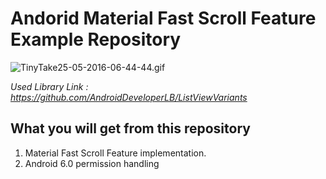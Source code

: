 # Andorid Material Fast Scroll Feature Example Repository #

![TinyTake25-05-2016-06-44-44.gif](https://bitbucket.org/repo/aMkdBd/images/2262533032-TinyTake25-05-2016-06-44-44.gif)

*Used Library Link : https://github.com/AndroidDeveloperLB/ListViewVariants*

## What you will get from this repository ##
1. Material Fast Scroll Feature implementation.
2. Android 6.0 permission handling